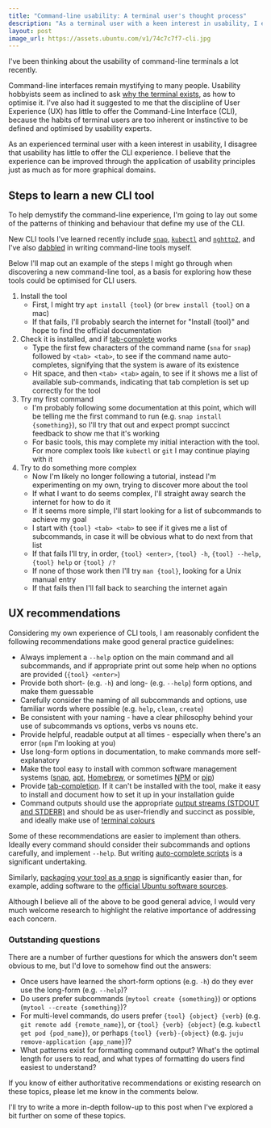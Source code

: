 ```yaml
---
title: "Command-line usability: A terminal user's thought process"
description: "As a terminal user with a keen interest in usability, I explored my thought process when learning a new CLI tool, and made some basic UX recommendations."
layout: post
image_url: https://assets.ubuntu.com/v1/74c7c7f7-cli.jpg
---
```


I've been thinking about the usability of command-line terminals a lot recently.

Command-line interfaces remain mystifying to many people. Usability hobbyists seem as inclined to ask [why the terminal exists][why-cli], as how to optimise it. I've also had it suggested to me that the discipline of User Experience (UX) has little to offer the Command-Line Interface (CLI), because the habits of terminal users are too inherent or instinctive to be defined and optimised by usability experts.

As an experienced terminal user with a keen interest in usability, I disagree that usability has little to offer the CLI experience. I believe that the experience can be improved through the application of usability principles just as much as for more graphical domains.

## Steps to learn a new CLI tool

To help demystify the command-line experience, I'm going to lay out some of the patterns of thinking and behaviour that define my use of the CLI.

New CLI tools I've learned recently include [`snap`][snap], [`kubectl`][kube] and [`nghttp2`][nh2], and I've also [dabbled][runscript] in writing command-line tools myself.

Below I'll map out an example of the steps I might go through when discovering a new command-line tool, as a basis for exploring how these tools could be optimised for CLI users.

1. Install the tool
    - First, I might try `apt install {tool}` (or `brew install {tool}` on a mac)
    - If that fails, I'll probably search the internet for "Install {tool}" and hope to find the official documentation
2. Check it is installed, and if [tab-complete][tab] works
    - Type the first few characters of the command name (`sna` for `snap`) followed by `<tab> <tab>`, to see if the command name auto-completes, signifying that the system is aware of its existence
    - Hit space, and then `<tab> <tab>` again, to see if it shows me a list of available sub-commands, indicating that tab completion is set up correctly for the tool
3.  Try my first command
    - I'm probably following some documentation at this point, which will be telling me the first command to run (e.g. `snap install {something}`), so I'll try that out and expect prompt succinct feedback to show me that it's working
    - For basic tools, this may complete my initial interaction with the tool. For more complex tools like `kubectl` or `git` I may continue playing with it
4. Try to do something more complex
    - Now I'm likely no longer following a tutorial, instead I'm experimenting on my own, trying to discover more about the tool
    - If what I want to do seems complex, I'll straight away search the internet for how to do it
    - If it seems more simple, I'll start looking for a list of subcommands to achieve my goal
    - I start with `{tool} <tab> <tab>` to see if it gives me a list of subcommands, in case it will be obvious what to do next from that list
    - If that fails I'll try, in order, `{tool} <enter>`, `{tool} -h`, `{tool} --help`, `{tool} help` or `{tool} /?`
    - If none of those work then I'll try `man {tool}`, looking for a Unix manual entry
    - If that fails then I'll fall back to searching the internet again

## UX recommendations

Considering my own experience of CLI tools, I am reasonably confident the following recommendations make good general practice guidelines:

- Always implement a `--help` option on the main command and all subcommands, and if appropriate print out some help when no options are provided (`{tool} <enter>`)
- Provide both short- (e.g. `-h`) and long- (e.g. `--help`) form options, and make them guessable
- Carefully consider the naming of all subcommands and options, use familiar words where possible (e.g. `help`, `clean`, `create`)
- Be consistent with your naming - have a clear philosophy behind your use of subcommands vs options, verbs vs nouns etc.
- Provide helpful, readable output at all times - especially when there's an error (`npm` I'm looking at you)
- Use long-form options in documentation, to make commands more self-explanatory
- Make the tool easy to install with common software management systems ([snap][usnap], [apt][apt], [Homebrew][brew], or sometimes [NPM][npm] or [pip][pip])
- Provide [tab-completion][tab]. If it can't be installed with the tool, make it easy to install and document how to set it up in your installation guide
- Command outputs should use the appropriate [output streams (STDOUT and STDERR)][streams] and should be as user-friendly and succinct as possible, and ideally make use of [terminal colours][colour]

Some of these recommendations are easier to implement than others. Ideally every command should consider their subcommands and options carefully, and implement `--help`. But writing [auto-complete scripts][writeauto] is a significant undertaking.

Similarly, [packaging your tool as a snap][createsnap] is significantly easier than, for example, adding software to the [official Ubuntu software sources][aptofficial].

Although I believe all of the above to be good general advice, I would very much welcome research to highlight the relative importance of addressing each concern.

### Outstanding questions

There are a number of further questions for which the answers don't seem obvious to me, but I'd love to somehow find out the answers:

- Once users have learned the short-form options (e.g. `-h`) do they ever use the long-form (e.g. `--help`)?
- Do users prefer subcommands (`mytool create {something}`) or options (`mytool --create {something}`)?
- For multi-level commands, do users prefer `{tool} {object} {verb}` (e.g. `git remote add {remote_name}`), or `{tool} {verb} {object}` (e.g. `kubectl get pod {pod_name}`), or perhaps `{tool} {verb}-{object}` (e.g. `juju remove-application {app_name}`)?
- What patterns exist for formatting command output? What's the optimal length for users to read, and what types of formatting do users find easiest to understand?

If you know of either authoritative recommendations or existing research on these topics, please let me know in the comments below.

I'll try to write a more in-depth follow-up to this post when I've explored a bit further on some of these topics.

[aptofficial]: https://help.ubuntu.com/stable/ubuntu-help/addremove-sources.html "Add remove sources"
[createsnap]: https://snapcraft.io/docs/build-snaps/your-first-snap "Snapcraft: Build your first snap"
[writeauto]: https://askubuntu.com/questions/68175/how-to-create-script-with-auto-complete "AskUbuntu: How to create script with auto-complete?"
[streams]: https://en.wikipedia.org/wiki/Standard_streams "Wikipedia: Standard streams"
[why-cli]: https://ux.stackexchange.com/questions/101990/why-are-terminal-consoles-still-used "UX StackExchange: Why are terminal consoles still being used?"
[tab]: https://www.howtogeek.com/195207/use-tab-completion-to-type-commands-faster-on-any-operating-system/ "How To Geek: Use Tab Completion"
[snap]: https://snapcraft.io/docs/core/usage "Snapcraft: Use the snap command"
[usnap]: https://www.ubuntu.com/snappy "Ubuntu: A ‘snap’ is a universal Linux package"
[apt]: https://wiki.debian.org/Apt "Apt: Debian package manager"
[brew]: https://brew.sh/ "Homebrew: MacOS's missing package manager"
[npm]: https://www.npmjs.com/ "NPM: the package manager for javascript"
[pip]: https://en.wikipedia.org/wiki/Pip_(package_manager) "Wikipedia: pip (package manager)"
[kube]: https://kubernetes.io/docs/user-guide/kubectl-overview/ "Kubernetes: Kubectl overview"
[nh2]: https://nghttp2.org/ "Nghttp2: HTTP/2 C Library"
[colour]: https://unix.stackexchange.com/questions/148/colorizing-your-terminal-and-shell-environment "Unix StackExchange: Colorizing your terminal and shell environment?"
[runscript]: https://github.com/canonical-webteam/practices/blob/master/local-development/the-run-script.md "Canonical webteam practices: The ./run script interface"
[notusable]: http://gandre.ws/blog/blog/2015/04/07/why-the-command-line-is-not-usable/comment-page-1/
[patterns]: https://stackoverflow.com/questions/762724/cli-patterns-antipatterns-for-usability
[alive]: https://uxmag.com/articles/command-lines-alive-kicking
[programming]: http://blog.opalang.org/2012/03/programming-tools-ux-experience-how-we.html
[design]: https://trevorsullivan.net/2016/07/11/designing-command-line-tools/
[hacker]: https://news.ycombinator.com/item?id=3771000
[cliux]: https://ayende.com/blog/177762/command-line-usability
[skinning]: http://www.mi.fu-berlin.de/wiki/pub/SE/ThesisCommandLine/Skinning_the_Command_Line.pdf
